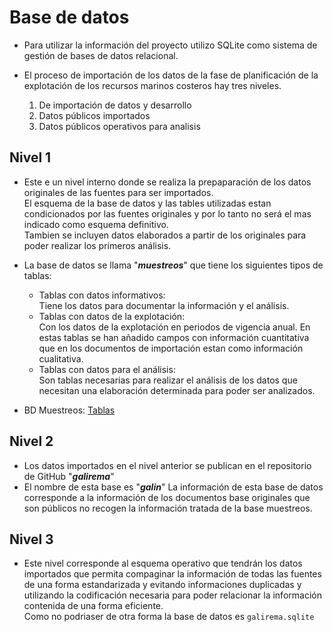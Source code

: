 # Base de datos

* Para utilizar la información del proyecto utilizo SQLite como sistema de gestión de bases de datos relacional.

* El proceso de importación de los datos de la fase de planificación de la explotación de los recursos marinos costeros hay tres niveles.

	1. De importación de datos y desarrollo
	1. Datos públicos importados
	1. Datos públicos operativos para analisis

## Nivel 1

* Este e un nivel interno donde se realiza la prepaparación de los datos originales de las fuentes para ser importados.  
El esquema de la base de datos y las tables utilizadas estan condicionados por las fuentes originales y por lo tanto no será el mas indicado como esquema definitivo.  
Tambien se incluyen datos elaborados a partir de los originales para poder realizar los primeros análisis.

* La base de datos se llama "___muestreos___" que tiene los siguientes tipos de tablas:
	* Tablas con datos informativos:  
Tiene los datos para documentar la información y el análisis.
	* Tablas con datos de la explotación:  
Con los datos de la explotación en periodos de vigencia anual. En estas tablas se han añadido campos con información cuantitativa que en los documentos de importación estan como información cualitativa.
	* Tablas con datos para el análisis:  
Son tablas necesarias para realizar el análisis de los datos que necesitan una elaboración determinada para poder ser analizados.

* BD Muestreos: [Tablas](muestreosTablas.md)


## Nivel 2

* Los datos importados en el nivel anterior se publican en el repositorio de GitHub "___galirema___"
* El nombre de esta base es "___galin___" La información de esta base de datos corresponde a la información de los documentos base originales que son públicos no recogen la información tratada de la base muestreos.


## Nivel 3

* Este nivel corresponde al esquema operativo que tendrán los datos importados que permita compaginar la información de todas las fuentes de una forma estandarizada y evitando informaciones duplicadas y utilizando la codificación necesaria para poder relacionar la información contenida de una forma eficiente.  
Como no podriaser de otra forma la base de datos es `galirema.sqlite`



